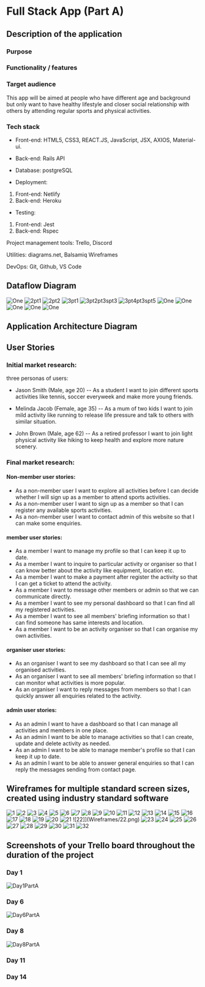 # Full Stack App (Part A)

## Description of the application

### Purpose

### Functionality / features

### Target audience
This app will be aimed at people who have different age and background but only want to have healthy lifestyle and closer social relationship with others by attending regular sports and physical activities.

### Tech stack

- Front-end: HTML5, CSS3, REACT.JS, JavaScript, JSX, AXIOS, Material-ui.

- Back-end: Rails API

- Database: postgreSQL

- Deployment:
1. Front-end: Netlify
2. Back-end: Heroku

- Testing:
1. Front-end: Jest
2. Back-end: Rspec

Project management tools: Trello, Discord

Utilities: diagrams.net, Balsamiq Wireframes

DevOps: Git, Github, VS Code


## Dataflow Diagram

![One](1.png)
![2pt1](2.1.png)
![2pt2](2.2.png)
![3pt1](3.1.png)
![3pt2pt3spt3](3.2.3.3.png)
![3pt4pt3spt5](3.4.3.5.png)
![One](4.png)
![One](5.png)
![One](6.png)
![One](7.png)
![One](8.png)

## Application Architecture Diagram

## User Stories

### Initial market research:
three personas of users:
- Jason Smith (Male, age 20) 
-- As a student I want to join different sports activities like tennis, soccer everyweek and make more young friends.

- Melinda Jacob (Female, age 35)
-- As a mum of two kids I want to join mild activity like running to release life pressure and talk to others with similar situation.

- John Brown (Male, age 62)
-- As a retired professor I want to join light physical activity like hiking to keep health and explore more nature scenery.

### Final market research:
#### Non-member user stories:
- As a non-member user I want to explore all activities before I can decide whether I will sign up as a member to attend sports activities.
- As a non-member user I want to sign up as a member so that I can register any available sports activities.
- As a non-member user I want to contact admin of this website so that I can make some enquiries.
#### member user stories:
- As a member I want to manage my profile so that I can keep it up to date.
- As a member I want to inquire to particular activity or organiser so that I can know better about the activity like equipment, location etc.
- As a member I want to make a payment after register the activity so that I can get a ticket to attend the activity.
- As a member I want to message other members or admin so that we can communicate directly.
- As a member I want to see my personal dashboard so that I can find all my registered activities.
- As a member I want to see all members' briefing information so that I can find someone has same interests and location.
- As a member I want to be an activity organiser so that I can organise my own activities.
#### organiser user stories:
- As an organiser I want to see my dashboard so that I can see all my organised activities.
- As an organiser I want to see all members' briefing information so that I can monitor what activities is more popular.
- As an organiser I want to reply messages from members so that I can quickly answer all enquiries related to the activity.
#### admin user stories:
- As an admin I want to have a dashboard so that I can manage all activities and members in one place.
- As an admin I want to be able to manage activities so that I can create, update and delete activity as needed.
- As an admin I want to be able to manage member's profile so that I can keep it up to date.
- As an admin I want to be able to answer general enquiries so that I can reply the messages sending from contact page.

## Wireframes for multiple standard screen sizes, created using industry standard software
![1](Wireframes/1.png)
![2](Wireframes/2.png)
![3](Wireframes/3.png)
![4](Wireframes/4.png)
![5](Wireframes/5.png)
![6](Wireframes/6.png)
![7](Wireframes/7.png)
![8](Wireframes/8.png)
![9](Wireframes/9.png)
![10](Wireframes/10.png)
![11](Wireframes/11.png)
![12](Wireframes/12.png)
![13](Wireframes/13.png)
![14](Wireframes/14.png)
![15](Wireframes/15.png)
![16](Wireframes/16.png)
![17](Wireframes/17.png)
![18](Wireframes/18.png)
![19](Wireframes/19.png)
![20](Wireframes/20.png)
![21](Wireframes/21.png)
![22]](Wireframes/22.png)
![23](Wireframes/23.png)
![24](Wireframes/24.png)
![25](Wireframes/25.png)
![26](Wireframes/26.png)
![27](Wireframes/27.png)
![28](Wireframes/28.png)
![29](Wireframes/29.png)
![30](Wireframes/30.png)
![31](Wireframes/31.png)
![32](Wireframes/32.png)

## Screenshots of your Trello board throughout the duration of the project

### Day 1
![Day1PartA](Day1PartA.png)
### Day 6
![Day6PartA](Day6PartA.png)
### Day 8
![Day8PartA](Day8PartA.png)
### Day 11
### Day 14